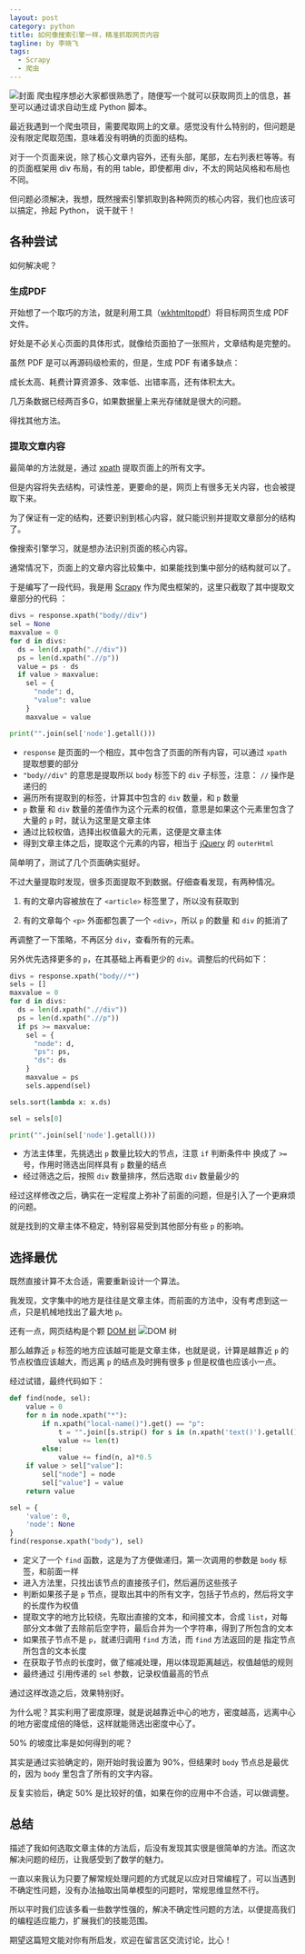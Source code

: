 ```yaml
---
layout: post
category: python
title: 如何像搜索引擎一样，精准抓取网页内容
tagline: by 李晓飞
tags:
  - Scrapy
  - 爬虫
---
```

![封面](http://www.justdopython.com/assets/images/2021/10/crawl-page/00.jpg)
爬虫程序想必大家都很熟悉了，随便写一个就可以获取网页上的信息，甚至可以通过请求自动生成 Python 脚本。

最近我遇到一个爬虫项目，需要爬取网上的文章。感觉没有什么特别的，但问题是没有限定爬取范围，意味着没有明确的页面的结构。

对于一个页面来说，除了核心文章内容外，还有头部，尾部，左右列表栏等等。有的页面框架用 div 布局，有的用 table，即使都用 div，不太的网站风格和布局也不同。

但问题必须解决，我想，既然搜索引擎抓取到各种网页的核心内容，我们也应该可以搞定，拎起 Python， 说干就干！

## 各种尝试

如何解决呢？

### 生成PDF

开始想了一个取巧的方法，就是利用工具（[wkhtmltopdf](https://wkhtmltopdf.org/ 'wkhtmltopdf')）将目标网页生成 PDF 文件。

好处是不必关心页面的具体形式，就像给页面拍了一张照片，文章结构是完整的。

虽然 PDF 是可以再源码级检索的，但是，生成 PDF 有诸多缺点：

成长太高、耗费计算资源多、效率低、出错率高，还有体积太大。

几万条数据已经两百多G，如果数据量上来光存储就是很大的问题。

得找其他方法。

### 提取文章内容

最简单的方法就是，通过 [xpath](https://www.w3school.com.cn/xpath/xpath_syntax.asp 'xpath') 提取页面上的所有文字。

但是内容将失去结构，可读性差，更要命的是，网页上有很多无关内容，也会被提取下来。

为了保证有一定的结构，还要识别到核心内容，就只能识别并提取文章部分的结构了。

像搜索引擎学习，就是想办法识别页面的核心内容。

通常情况下，页面上的文章内容比较集中，如果能找到集中部分的结构就可以了。

于是编写了一段代码，我是用 [Scrapy](https://scrapy.org/ 'Scrapy') 作为爬虫框架的，这里只截取了其中提取文章部分的代码 ：

```python
divs = response.xpath("body//div")
sel = None
maxvalue = 0
for d in divs:
  ds = len(d.xpath(".//div"))
  ps = len(d.xpath(".//p"))
  value = ps - ds
  if value > maxvalue:
    sel = {
      "node": d,
      "value": value
    }
    maxvalue = value

print("".join(sel['node'].getall()))
```

- `response` 是页面的一个相应，其中包含了页面的所有内容，可以通过 `xpath` 提取想要的部分
- `"body//div"` 的意思是提取所以 `body` 标签下的 `div` 子标签，注意： `//` 操作是递归的
- 遍历所有提取到的标签，计算其中包含的 `div` 数量，和 `p` 数量
- `p` 数量 和 `div` 数量的差值作为这个元素的权值，意思是如果这个元素里包含了大量的 `p` 时，就认为这里是文章主体
- 通过比较权值，选择出权值最大的元素，这便是文章主体
- 得到文章主体之后，提取这个元素的内容，相当于 [jQuery](jquery.com "jQuery") 的 `outerHtml`

简单明了，测试了几个页面确实挺好。

不过大量提取时发现，很多页面提取不到数据。仔细查看发现，有两种情况。

1. 有的文章内容被放在了 `<article>` 标签里了，所以没有获取到

2. 有的文章每个 `<p>` 外面都包裹了一个 `<div>`，所以 `p` 的数量 和 `div` 的抵消了

再调整了一下策略，不再区分 `div`，查看所有的元素。

另外优先选择更多的 `p`，在其基础上再看更少的 `div`。调整后的代码如下：

```python
divs = response.xpath("body//*")
sels = []
maxvalue = 0
for d in divs:
  ds = len(d.xpath(".//div"))
  ps = len(d.xpath(".//p"))
  if ps >= maxvalue:
    sel = {
      "node": d,
      "ps": ps,
      "ds": ds
    }
    maxvalue = ps
    sels.append(sel)

sels.sort(lambda x: x.ds)

sel = sels[0]

print("".join(sel['node'].getall()))
```

- 方法主体里，先挑选出 `p` 数量比较大的节点，注意 `if` 判断条件中 换成了 `>=` 号，作用时筛选出同样具有 `p` 数量的结点
- 经过筛选之后，按照 `div` 数量排序，然后选取 `div` 数量最少的

经过这样修改之后，确实在一定程度上弥补了前面的问题，但是引入了一个更麻烦的问题。

就是找到的文章主体不稳定，特别容易受到其他部分有些 `p` 的影响。

## 选择最优

既然直接计算不太合适，需要重新设计一个算法。

我发现，文字集中的地方是往往是文章主体，而前面的方法中，没有考虑到这一点，只是机械地找出了最大地 `p`。

还有一点，网页结构是个颗 [DOM 树](https://baike.baidu.com/item/DOM%20Tree/6067246 'DOM 树')
![DOM 树](http://www.justdopython.com/assets/images/2021/10/crawl-page/01.png)

那么越靠近 `p` 标签的地方应该越可能是文章主体，也就是说，计算是越靠近 `p` 的节点权值应该越大，而远离 `p` 的结点及时拥有很多 `p` 但是权值也应该小一点。

经过试错，最终代码如下：

```python
def find(node, sel):
    value = 0
    for n in node.xpath("*"):
        if n.xpath("local-name()").get() == "p":
            t = "".join([s.strip() for s in (n.xpath('text()').getall() + n.xpath("*/text()").getall())])
            value += len(t)
        else:
            value += find(n, a)*0.5
    if value > sel["value"]:
        sel["node"] = node
        sel["value"] = value
    return value

sel = {
    'value': 0,
    'node': None
}
find(response.xpath("body"), sel)
```

- 定义了一个 `find` 函数，这是为了方便做递归，第一次调用的参数是 `body` 标签，和前面一样
- 进入方法里，只找出该节点的直接孩子们，然后遍历这些孩子
- 判断如果孩子是 `p` 节点，提取出其中的所有文字，包括子节点的，然后将文字的长度作为权值
- 提取文字的地方比较绕，先取出直接的文本，和间接文本，合成 `list`，对每部分文本做了去除前后空字符，最后合并为一个字符串，得到了所包含的文本
- 如果孩子节点不是 `p`，就递归调用 `find` 方法，而 `find` 方法返回的是 指定节点所包含的文本长度
- 在获取子节点的长度时，做了缩减处理，用以体现距离越远，权值越低的规则
- 最终通过 引用传递的 `sel` 参数，记录权值最高的节点

通过这样改造之后，效果特别好。

为什么呢？其实利用了密度原理，就是说越靠近中心的地方，密度越高，远离中心的地方密度成倍的降低，这样就能筛选出密度中心了。

50% 的坡度比率是如何得到的呢？

其实是通过实验确定的，刚开始时我设置为 90%，但结果时 `body` 节点总是最优的，因为 `body` 里包含了所有的文字内容。

反复实验后，确定 50% 是比较好的值，如果在你的应用中不合适，可以做调整。

## 总结

描述了我如何选取文章主体的方法后，后没有发现其实很是很简单的方法。而这次解决问题的经历，让我感受到了数学的魅力。

一直以来我认为只要了解常规处理问题的方式就足以应对日常编程了，可以当遇到不确定性问题，没有办法抽取出简单模型的问题时，常规思维显然不行。

所以平时我们应该多看一些数学性强的，解决不确定性问题的方法，以便提高我们的编程适应能力，扩展我们的技能范围。

期望这篇短文能对你有所启发，欢迎在留言区交流讨论，比心！
